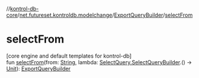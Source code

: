 //[kontrol-db-core](../../../index.md)/[net.futureset.kontroldb.modelchange](../index.md)/[ExportQueryBuilder](index.md)/[selectFrom](select-from.md)

# selectFrom

[core engine and default templates for kontrol-db]\
fun [selectFrom](select-from.md)(from: [String](https://kotlinlang.org/api/latest/jvm/stdlib/kotlin/-string/index.html), lambda: [SelectQuery.SelectQueryBuilder](../-select-query/-select-query-builder/index.md).() -&gt; [Unit](https://kotlinlang.org/api/latest/jvm/stdlib/kotlin/-unit/index.html)): [ExportQueryBuilder](index.md)
